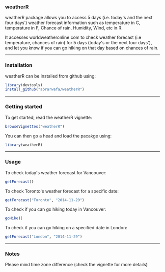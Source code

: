 ### weatherR

weatherR package allows you to access 5 days (i.e. today's and the next four days') weather forecast information such as temperature in C, temperature in F,
Chance of rain, Humidity, Wind, etc in R.

It accesses worldweatheronline.com to check weather forecast (i.e temperature, chances of rain) for 5 days (today's or the next four days'), and let you know if you can go hiking on that day based on chances of rain.

***

### Installation

weatherR can be installed from github using:

```R
library(devtools)
install_github("abrarwafa/weatherR")
```

***

### Getting started

To get started, read the weatherR vignette: 

```R
browseVignettes("weatherR")
```

You can then go a head and load the pacakge using:

```R
library(weatherR)
```

***

### Usage


To check today's weather forecast for Vancouver:
```R
getForecast()
```
To check Toronto's weather forecast for a specific date:
```R
getForecast("Toronto", "2014-11-29")
```

To check if you can go hiking today in Vancouver:
```R
goHike()
```

To check if you can go hiking on a specified date in London: 
```R
getForecast("London", "2014-11-29")
```

***

### Notes

Please mind time zone difference (check the vignette for more details)




